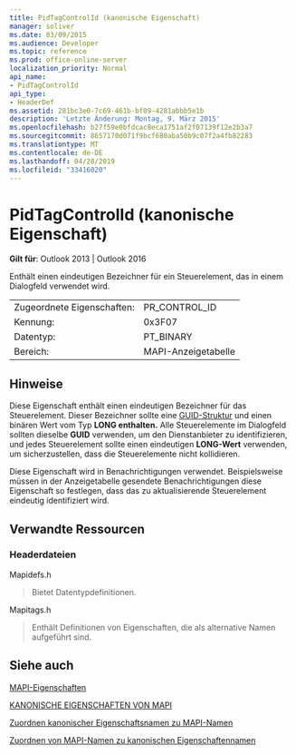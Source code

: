 ```yaml
---
title: PidTagControlId (kanonische Eigenschaft)
manager: soliver
ms.date: 03/09/2015
ms.audience: Developer
ms.topic: reference
ms.prod: office-online-server
localization_priority: Normal
api_name:
- PidTagControlId
api_type:
- HeaderDef
ms.assetid: 281bc3e0-7c69-461b-bf09-4281abbb5e1b
description: 'Letzte Änderung: Montag, 9. März 2015'
ms.openlocfilehash: b27f59e0bfdcac8eca1751af2f07139f12e2b3a7
ms.sourcegitcommit: 8657170d071f9bcf680aba50b9c07f2a4fb82283
ms.translationtype: MT
ms.contentlocale: de-DE
ms.lasthandoff: 04/28/2019
ms.locfileid: "33416020"
---
```

# <a name="pidtagcontrolid-canonical-property"></a>PidTagControlId (kanonische Eigenschaft)

  
  
**Gilt für**: Outlook 2013 | Outlook 2016 
  
Enthält einen eindeutigen Bezeichner für ein Steuerelement, das in einem Dialogfeld verwendet wird. 
  
|||
|:-----|:-----|
|Zugeordnete Eigenschaften:  <br/> |PR_CONTROL_ID  <br/> |
|Kennung:  <br/> |0x3F07  <br/> |
|Datentyp:  <br/> |PT_BINARY  <br/> |
|Bereich:  <br/> |MAPI-Anzeigetabelle  <br/> |
   
## <a name="remarks"></a>Hinweise

Diese Eigenschaft enthält einen eindeutigen Bezeichner für das Steuerelement. Dieser Bezeichner sollte eine [GUID-Struktur](guid.md) und einen binären Wert vom Typ **LONG enthalten.** Alle Steuerelemente im Dialogfeld sollten dieselbe **GUID** verwenden, um den Dienstanbieter zu identifizieren, und jedes Steuerelement sollte einen eindeutigen **LONG-Wert** verwenden, um sicherzustellen, dass die Steuerelemente nicht kollidieren. 
  
Diese Eigenschaft wird in Benachrichtigungen verwendet. Beispielsweise müssen in der Anzeigetabelle gesendete Benachrichtigungen diese Eigenschaft so festlegen, dass das zu aktualisierende Steuerelement eindeutig identifiziert wird. 
  
## <a name="related-resources"></a>Verwandte Ressourcen

### <a name="header-files"></a>Headerdateien

Mapidefs.h
  
> Bietet Datentypdefinitionen.
    
Mapitags.h
  
> Enthält Definitionen von Eigenschaften, die als alternative Namen aufgeführt sind.
    
## <a name="see-also"></a>Siehe auch



[MAPI-Eigenschaften](mapi-properties.md)
  
[KANONISCHE EIGENSCHAFTEN VON MAPI](mapi-canonical-properties.md)
  
[Zuordnen kanonischer Eigenschaftsnamen zu MAPI-Namen](mapping-canonical-property-names-to-mapi-names.md)
  
[Zuordnen von MAPI-Namen zu kanonischen Eigenschaftennamen](mapping-mapi-names-to-canonical-property-names.md)


